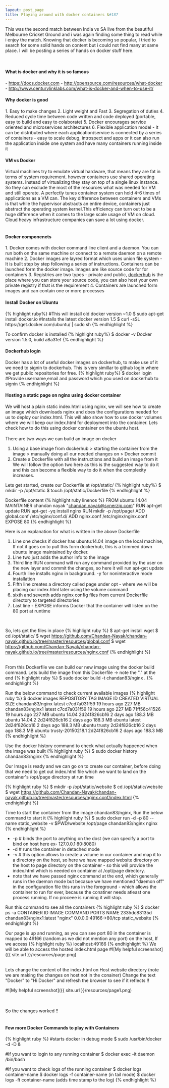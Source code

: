 ```yaml
---
layout: post_page
title: Playing around with docker containers &#187
---
```


<p>
This was the second match between India vs SA live from the beautiful Melbourne Cricket Ground and i was again finding some thing to read while i enjoy the match. Knowing that docker is becoming so popular, I tried to search for some solid hands on content but i could not find many at same place. I will be posting a series of hands on docker stuff here.
</p>
<BR>
<h4>What is docker and why it is so famous</h4>
- <a href="https://www.docker.com/whatisdocker/#copy1">https://docs.docker.com</a>
- <a href="http://opensource.com/resources/what-docker">http://opensource.com/resources/what-docker</a>
- <a href="http://www.centurylinklabs.com/what-is-docker-and-when-to-use-it/">http://www.centurylinklabs.com/what-is-docker-and-when-to-use-it/</a>
<BR>
<h4>Why docker is good</h4>
1. Easy to make changes
2. Light weight and Fast
3. Segregation of duties
4. Reduced cycle time between code written and code deployed (portable, easy to build and easy to colaborate)
5. Docker encourages service oriented and microservices architectures
6. Flexible application model - It can be distributed where each application/service is connected by a series of containers - easy to scale debug, introspect and apps or it can also run the application inside one system and have many containers running inside it
<BR>
<h4>VM vs Docker</h4>
Virtual machines try to emulate virtual hardware, that means they are fat in terms of system requirement. however containers use shared operating systems. Instead of virtualizing they stay on top of a single linux instance. So they can exclude the most of the resources what was needed for VM and still operate. A perfectly tunes container system can hold 4-6 times of applications as a VM can. The key difference between containers and VMs is that while the hypervisor abstracts an entire device, containers just abstract the operating system kernel.This efficiency can turn out to be a huge difference when it comes to the large scale usage of VM on cloud. Cloud heavy infrastructure companies can save a lot using docker.
<BR>
<BR>
<h4>Docker componenets</h4>
1. Docker comes with docker command line client and a daemon. You can run both on the same machine or connect to a remote daemon on a remote machine
2. Docker images are layred format which uses union file system - It is built step by step following a series of instructions. Containers can be launched form the docker image. Images are like source code for for containers
3. Registries are two types - private and public, <a href="https://hub.docker.com/">dockerhub</a> is the place where you can store your source code, you can also host your own private registry if that is the requirement
4. Containers are launched form images and can contain one or more processes
<BR>
<h4>Install Docker on Ubuntu</h4>
{% highlight ruby%}
#This will install old docker version ~1.0
$ sudo apt-get install docker.io
#Installs the latest docker version 1.5
$ curl -sSL https://get.docker.com/ubuntu/ | sudo sh
{% endhighlight %}

To confirm docker is installed
{% highlight ruby%}
$ docker -v
Docker version 1.5.0, build a8a31ef
{% endhighlight %}
<BR>
<h4>Dockerhub login</h4>
Docker has a lot of useful docker images on dockerhub, to make use of it we need to signin to dockerhub. This is very simillar to github login where we get public repositories for free.
{% highlight ruby%}
$ docker login
#Provide username,email and password which you used on dockerhub to signin
{% endhighlight %}
<BR>
<h4>Hosting a static page on nginx using docker container</h4>
We will host a plain static index.html using nginx, we will see how to create an image which downloads nginx and does the configurations needed for us to deploy our index.html. This will also show how to use docker volumes where we will keep our index.html for deployment into the container. Lets check how to do this using docker container on the ubuntu host.
<BR><BR>
There are two ways we can build an image on docker

1. Using a base image from dockerhub > starting the container from the image > manually doing all our needed changes on > Docker commit
2. Create a Dockerfile with all the instructions and build an image from it
We will follow the option two here as this is the suggested way to do it and this can become a flexible way to do it when the complexity increases. 

Lets get started, create our Dockerfile at /opt/static/
{% highlight ruby%}
$ mkdir -p /opt/static
$ touch /opt/static/Dockerfile
{% endhighlight %}

Dockerfile content
{% highlight ruby linenos %}
FROM ubuntu:14.04
MAINTAINER chandan nayak "chandan.nayak@synerzip.com"
RUN apt-get update
RUN apt-get -yq install nginx
RUN mkdir -p /opt/page/
ADD global.conf /etc/nginx/conf.d/
ADD nginx.conf /etc/nginx/nginx.conf
EXPOSE 80
{% endhighlight %}

Here is an explanation for what is written in the above Dockerfile

1. Line one checks if docker has ubuntu:14.04 image on the local machine, If not it goes on to pull this form dockerhub, this is a trimmed down ubuntu image maintained by docker.
2. Line two just adds the author info to the image
3. Third line RUN command will run any command provided by the user on the new layer and commit the changes, so here it will run apt-get update
4. Fourth line installs nginx in background. -y for noninteractive mode installation
5. Fifth line creates a directory called page under opt - where we will be placing our index.html later using the volume command
6. sixth and seventh adds nginx config files from current Dockerfile directory to targeted directories
7. Last line - EXPOSE informs Docker that the container will listen on the 80 port at runtime
<BR>

So, lets get the files in place
{% highlight ruby %}
$ apt-get install wget
$ cd /opt/static/
$ wget https://github.com/Chandan-Nayak/chandan-nayak.github.io/tree/master/resources/global.conf
$ wget https://github.com/Chandan-Nayak/chandan-nayak.github.io/tree/master/resources/nginx.conf
{% endhighlight %}

<BR>
From this Dockerfile we can build our new image using the docker build command. Lets build the image from this Dockerfile -> note the "." at the end
{% highlight ruby %}
$ sudo docker build -t chandan83/nginx .
{% endhighlight %}

Run the below command to check current available images
{% highlight ruby %}
$ docker images
REPOSITORY          TAG                 IMAGE ID            CREATED             VIRTUAL SIZE
chandan83/nginx     latest              c7cd7a031f59        19 hours ago        227 MB
chandan83/nginx1    latest              c7cd7a031f59        19 hours ago        227 MB
<none>              <none>              71ff56c41526        19 hours ago        227 MB
ubuntu              14.04               2d24f826cb16        2 days ago          188.3 MB
ubuntu              14.04.2             2d24f826cb16        2 days ago          188.3 MB
ubuntu              latest              2d24f826cb16        2 days ago          188.3 MB
ubuntu              trusty              2d24f826cb16        2 days ago          188.3 MB
ubuntu              trusty-20150218.1   2d24f826cb16        2 days ago          188.3 MB
{% endhighlight %}

Use the docker history command to check what actually happened when the image was built
{% highlight ruby %}
$ sudo docker history chandan83/nginx
{% endhighlight %}

Our Image is ready and we can go on to create our container, before doing that we need to get out index.html file which we want to land on the container's /opt/page directory at run time

{% highlight ruby %}
$ mkdir -p /opt/static/website
$ cd /opt/static/website
$ wget https://github.com/Chandan-Nayak/chandan-nayak.github.io/tree/master/resources/nginx.conf/index.html
{% endhighlight %}

Time to start the container from the image chandan83/nginx, Run the below command to start it
{% highlight ruby %}
$ sudo docker run -d -p 80 --name static_website -v $PWD/website:/opt/page chandan83/nginx nginx
{% endhighlight %}

- -p # binds the port to anything on the dost (we can specify a port to bind on host here ex- 127.0.0.1:80:8080)
- -d # runs the container in detached mode
- -v # this option allows to create a volume in our container and map it to a directory on the host, so here we have mapped website directory on the host to page directory on the container - so this will provide the index.html which is needed on container at /opt/page directory.
- note that we have passed nginx command at the end, which generally runs in the daemon mode but becasue we have mentioned "daemon off" in the configuration file this runs in the foreground - which allows the container to run for ever, because the conatiner needs atleast one process running. If no proceee is running it will stop.

Run this command to see all the containers
{% highlight ruby %}
$ docker ps -a
CONTAINER ID     IMAGE                     COMMAND    PORTS                   NAME
2335dc83135d     chandan83/nginx1:latest   "nginx"    0.0.0.0:49166->80/tcp   static_website
{% endhighlight %}

Our page is up and running, as you can see port 80 in the container is mapped to 49166 (random as we did not mention any port) on the host, If we access
{% highlight ruby %}
localhost:49166
{% endhighlight %}
We will be able to access the hosted index.html page
#![My helpful screenshot]({{ site.url }}/resources/page.png)
<BR><BR>

Lets change the content of the index.html on Host website directory (note we are making the changes on host not in the conainer)
Change the text "Docker" to "Hi Docker" and refresh the browser to see if it reflects !!

#![My helpful screenshot]({{ site.url }}/resources/page1.png)

<BR><BR>
So the changes worked !!
<BR><BR>
   
<h4>Few more Docker Commands to play with Containers</h4>
{% highlight ruby %}
#starts docker in debug mode
$ sudo /usr/bin/docker -d -D &

#If you want to login to any running container
$ docker exec -it daemon /bin/bash

#If you want to check logs of the running container
$ docker logs container-name
$ docker logs -f container-name (in tail mode)
$ docker logs -ft container-name (adds time stamp to the log)
{% endhighlight %}

